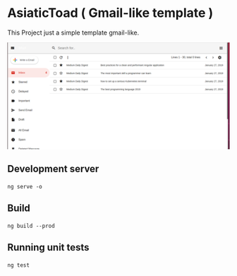# AsiaticToad ( Gmail-like template )

This Project just a simple template gmail-like.

![alt text](https://raw.githubusercontent.com/fv-david/AsiaticToad/master/screenshot/gmail-like.png "image")

## Development server

`ng serve -o`

## Build

`ng build --prod`

## Running unit tests

`ng test`